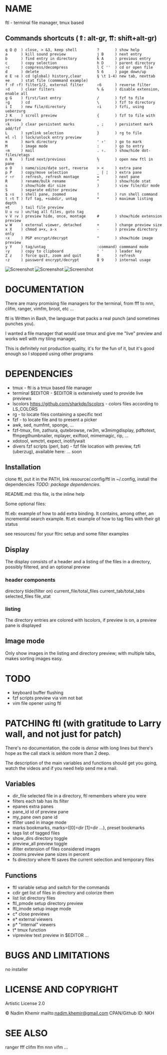# NAME

ftl - terminal file manager, tmux based

## Commands shortcuts (⇑: alt-gr, ⇈: shift+alt-gr)
```
q Q @  ) close, > &3, keep shell         ?       ) show help
a      ) kill sound preview              j B     ) next entry
b      ) find entry in directory         k A     ) previous entry
c      ) copy selection                  h D     ) parent directory
⇑c     ) compress/decompress             l C ''  ) cd or open file
d      ) delete                          5 6     ) page down/up
e E ⇑e ) cd (global) history,clear       § \t 1-4) new tab, nexttab
⇈e     ) stat file (commmand example)
f ⇑F ⇑f) filter1/2, external filter      ⇑6      ) reverse filter
⇑d     ) clear filters                   % &     ) disable extension, enable all
g G    ) first/last entry                /       ) fzf to file
⇑g     ) cd                              \       ) fzf to directory
i I    ) new file/directory              ⇑i      ) fzfi, using ueberzurg
J K    ) scroll preview                  {       ) fzf to file with preview
⇑k     ) clear persistent marks          , ;     ) persistent mark add/fzf
L      ) symlink selection               }       ) rg to file
⇈l ⇑l  ) lock/unlock entry preview
m      ) mark directory                  ' ⇑'    ) go to mark
M      ) image mode                      :       ) go to entry
⇑m     ) mail                            . ⇑.    ) show/hide dot-files/etags
n N    ) find next/previous              ½       ) open new ftl in pane
o O    ) name/size/date sort, reverse    > <     ) extra pane
p P    ) copy/move selection             _ | ¦   ) extra pane
r ⇑r   ) refresh, refresh montage        =       ) next pane
R      ) rename/bulk rename              ^       ) show/hide stat
s      ) show/hide dir size              )       ) view file/dir mode
S      ) separate editor preview          
$ ⇑s   ) shell pane, zoomed              !       ) run shell command
t ⇑t T ) fzf tag, +subdir, untag         *       ) maximum listing depth
⇈t     ) tail file preview
U u ⇑u ) un/tag all files, goto tag
v V ⇑v ) preview hide, once, montage     #       ) show/hide extension preview
w W    ) external viewer, detached       +       ) change preview size
x X    ) chmod a+x, a-x                  -       ) preview directory only
⇑x     ) PGP encrypt/decrypt             "       ) show/hide image preview
y Y    ) tag/untag                       :command) commmand mode 
⇑y     ) copy to clipboard               ' '     ) leader key
Z z    ) force quit, zoom and quit       0       ) refresh
⇑z     ) password encrypt/decrypt        8 9     ) internal usage

```

![Screenshot](https://raw.github.com/nkh/ftl/master/screenshots/ftl.png)
![Screenshot](https://raw.github.com/nkh/ftl/master/screenshots/image_preview.png)
![Screenshot](https://raw.github.com/nkh/ftl/master/screenshots/tiled.png)

# DOCUMENTATION

There are many promising file managers for the terminal, from fff to nnn, clifm, ranger, vimfm, broot, etc ... 

ftl is Written in Bash, the language that packs a real punch (and sometimes punches you).

I wanted a file manager that would use tmux and give me "live" preview and works well with my tiling manager,

This is definitely not production quality, it's for the fun of it, but it's good enough so I stopped using other programs

# DEPENDENCIES

- tmux     - ftl is a tmux based file manager
- terminal $EDITOR - $EDITOR is extensively used to provide live previews
- lscolors <https://github.com/sharkdp/lscolors> - colors files according to LS_COLORS
- rg       - to locate files containing a specific text
- fzf      - to locate file and to present a picker
- awk, sed, numfmt, sponge, ...
- fzf-tmux, fim, zathura, qutebrowse, rw3m, w3mimgdisplay, pdftotext, ffmpegthumbnailer, mplayer, exiftool, mimemagic, rip, ...
- xdotool, wmctrl, expect, inotifywait
- divers fzf scripts (perl, bat) - fzf file location with preview, fzfi (uberzug), available here: ... soon

## Installation

clone ftl, put it in the PATH, link resource/.config/ftl in ~/.config, install the dependencies *TODO: package dependencies*.

README.md: this file, is the inline help

Some optional files:

ftl.eb: example of how to add extra binding. It contains, among other, an incremental search example.
ftl.et: example of how to tag files with their git status

see resources/ for your ftlrc setup and some filter examples

## Display

The display consists of a header and a listing of the files in a directory, possibly filtered, and an optional preview

### header components

directory tilde(filter on) current_file/total_files current_tab/total_tabs selected_files file_stat

### listing

The directory entries are colored with lscolors, if preview is on, a preview pane is displayed

## Image mode

Only show images in the listing and directory preview; with multiple tabs, makes sorting images easy.

# TODO

- keyboard buffer flushing
- fzf scripts preview via vim not bat
- vim file opener using ftl
 
# PATCHING ftl (with gratitude to Larry wall, and not just for patch)

There's no documentation, the code is *dense* with long lines but there's hope as
the call stack is seldom more than 2 deep.

The description of the main variables and functions should get you going, watch the
videos and if you need help send me a mail.

## Variables

- dir_file    selected file in a directory, ftl remembers where you were
- filters     each tab has its filter
- epanes      extra panes 
- pane_id     id of preview pane
- my_pane     own pane id
- tfilter     used in image mode
- marks       bookmarks, marks=([0]=dir [1]=dir ...), preset bookmarks
- tags        list of tagged files
- show_dirs   directory toggle
- preview_all preview toggle
- ifilter     extension of files considered images
- zooms       preview pane sizes in percent
- fs          directory where ftl saves the current selection and temporary files

## Functions

- ftl       variable setup and switch for the commands
- cdir      get list of files in directory and colorize them
- list      list directory files
- ftl_pmode setup directory preview
- ftl_imode setup image mode
- c*        close previews
- e*        external viewers
- p*        "internal" viewers
- t*        tmux function
- vipreview text preview in $EDITOR
...

# BUGS AND LIMITATIONS

no installer

# LICENSE AND COPYRIGHT

Artistic License 2.0

© Nadim Khemir
mailto:nadim.khemir@gmail.com
CPAN/Github ID: NKH

# SEE ALSO

ranger
fff
clifm
lfm
nnn
vifm
...
